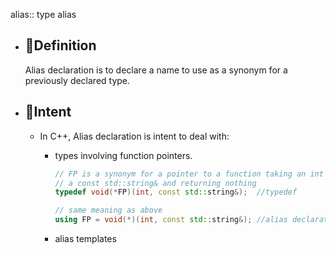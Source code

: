 alias:: type alias

- ## 📝Definition
  Alias declaration is to declare a name to use as a synonym for a previously declared type.
- ## 🎯Intent
	- In C++, Alias declaration is intent to deal with:
		- types involving function pointers.
		  
		  ``` c++
		  // FP is a synonym for a pointer to a function taking an int and
		  // a const std::string& and returning nothing
		  typedef void(*FP)(int, const std::string&);  //typedef
		  
		  // same meaning as above
		  using FP = void(*)(int, const std::string&); //alias declaration is much simpler
		  ```
		- alias templates
		  
		  ``` c++
		  
		  ```
